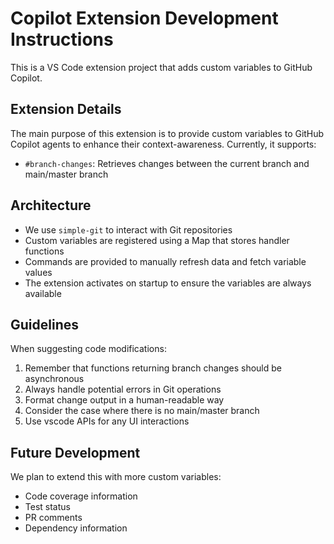 <!-- Use this file to provide workspace-specific custom instructions to Copilot. -->

# Copilot Extension Development Instructions

This is a VS Code extension project that adds custom variables to GitHub Copilot.

## Extension Details

The main purpose of this extension is to provide custom variables to GitHub Copilot agents to enhance their context-awareness. Currently, it supports:

- `#branch-changes`: Retrieves changes between the current branch and main/master branch

## Architecture

- We use `simple-git` to interact with Git repositories
- Custom variables are registered using a Map that stores handler functions
- Commands are provided to manually refresh data and fetch variable values
- The extension activates on startup to ensure the variables are always available

## Guidelines

When suggesting code modifications:

1. Remember that functions returning branch changes should be asynchronous
2. Always handle potential errors in Git operations
3. Format change output in a human-readable way
4. Consider the case where there is no main/master branch
5. Use vscode APIs for any UI interactions

## Future Development

We plan to extend this with more custom variables:

- Code coverage information
- Test status
- PR comments
- Dependency information
